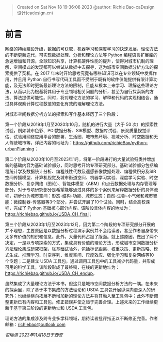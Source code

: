 > Created on Sat Nov 18 19:36:08 2023 @author: Richie Bao-caDesign设计(cadesign.cn)

# 前言

网络的持续建设升级，数据的可获取，机器学习和深度学习的快速发展，理论方法的不断更新迭代，可实现数据处理、分析和理论方法等 Python 编程语言扩展库的急速增加和开源，全球知识共享，计算机硬件性能的提升，使得对城市机制的理解，空间模式的发现都可以尝试从数据中去探寻，这为城市空间数据分析方法的探索提供了契机。在 2017 年末时开始思考究竟有哪些知识可以在专业领域中发挥作用，并且用 Python 自行书写代码工具而不受制于既有的软件仅能提供有限计算功能，及无法即时更新最新理论方法的限制，且能从根本上来学习、理解这些理论方法，从而以此为根基将其用于专业领域相关问题的分析，甚至为自行探索新的方法、算法提供可能性。同时，将对理论方法的学习、解释和代码的实现相结合，通过具体观察计算过程数值的变化有效的理解理论方法。

对城市空间数据分析方法的探索和写作基本经历了三个阶段：

第一个阶段从2019年1月至2020年10月，随机的进行大量（大于 50 次）的探索性试验，例如城市色彩、POI数据分析、SIR模型、数据库试验、景观质量视觉评估、试验用网络应用平台的部署、生活圈、城市热环境、视域分析、时空数据和无人驾驶城市等，详细内容的地址为：<https://github.com/richieBao/python-urbanPlanning>；

第二个阶段从2020年10月至2023年1月，将第一阶段进行的大量试验归类并增加新的基础内容为基础试验部分，同时思考开始专项研究部分。基础试验部分包括编程统计学及数据统计分析、编程线性代数及遥感影像数据处理、编程微积分及SIR空间传播模型、计算机视觉及城市街道空间、机器学习实验、深度学习实验、时空数据分析、复杂网络（图论）、智能体模型（ABM）和点云数据处理与内存管理等部分。对于专项研究部分是希望能够通过具体的多个案例来解释数据分析的具体流程，初步分为城市空间：形态-结构-功能、城市生态：自然-生物-小气候和城市智能：微控制器-传感器等3个部分，并尝试开展了10个试验。同时，结合高校课程，完成了 Python 基础核心部分内容。该阶段具体内容的地址为：<https://richiebao.github.io/USDA_CH_final>；

第三个阶段从2023年1月至2023年12月，因为第二个阶段的专项研究部分开展的并不理想，主要原因是以数据分析过程演示案例并不会给读者，甚至作者自身带来太多有价值的知识和信息。此外，大量代码占据了版面。就上述原因，做出了两个决定，一是以专项探索的方式，集成具有价值的理论方法，形成城市空间数据分析方法理论集成研究框架，除基础试验外，包括标记距离、权重决策、更新策略、模式生成、推理学习、时空序列、维度空间、尺度效应、强化学习和复杂网络等10个专题；二是建立 USDA 工具包，通过调用工具包中的工具减少代码量，并形成可用的科学工具。该阶段形成了最终稿，在线的更新地址为：<https://richiebao.github.io/USDA_CH_endup>。

虽然集成了大量理论方法于本书，但这只是城市空间数据分析方法的一隅。在未来的探索里，除了基于本书集成的方法理论和 USDA 工具包开展纵深向更深入的研究外；也继续横向拓展不断增加新的理论方法并将其融入至工具包中；此外不断调整更新已有内容和工具包，修正错误并使之趋于完善合理。上述未来的工作继续更新于基于第三阶段的更新地址和 USDA 工具包。

理论方法的集成涉及跨专业多学科领域，期待读者批评指正以不断修正完善。作者邮箱：richiebao@outlook.com

*包瑞清 2023年11月18日于西安*




                         